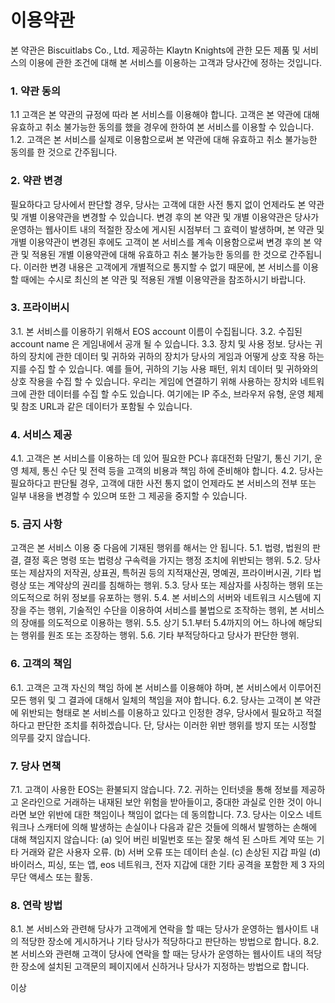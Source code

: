 # 이용약관
본 약관은 Biscuitlabs Co., Ltd. 제공하는 Klaytn Knights에 관한 모든 제품 및 서비스의 이용에 관한 조건에 대해 본 서비스를 이용하는 고객과 당사간에 정하는 것입니다.

### 1. 약관 동의
1.1 고객은 본 약관의 규정에 따라 본 서비스를 이용해야 합니다. 고객은 본 약관에 대해 유효하고 취소 불가능한 동의를 했을 경우에 한하여 본 서비스를 이용할 수 있습니다.
1.2. 고객은 본 서비스를 실제로 이용함으로써 본 약관에 대해 유효하고 취소 불가능한 동의를 한 것으로 간주됩니다.

### 2. 약관 변경
필요하다고 당사에서 판단할 경우, 당사는 고객에 대한 사전 통지 없이 언제라도 본 약관 및 개별 이용약관을 변경할 수 있습니다. 변경 후의 본 약관 및 개별 이용약관은 당사가 운영하는 웹사이트 내의 적절한 장소에 게시된 시점부터 그 효력이 발생하며, 본 약관 및 개별 이용약관이 변경된 후에도 고객이 본 서비스를 계속 이용함으로써 변경 후의 본 약관 및 적용된 개별 이용약관에 대해 유효하고 취소 불가능한 동의를 한 것으로 간주됩니다. 이러한 변경 내용은 고객에게 개별적으로 통지할 수 없기 때문에, 본 서비스를 이용할 때에는 수시로 최신의 본 약관 및 적용된 개별 이용약관을 참조하시기 바랍니다.

### 3. 프라이버시
3.1. 본 서비스를 이용하기 위해서 EOS account 이름이 수집됩니다.
3.2. 수집된 account name 은 게임내에서 공개 될 수 있습니다.
3.3. 장치 및 사용 정보. 당사는 귀하의 장치에 관한 데이터 및 귀하와 귀하의 장치가 당사의 게임과 어떻게 상호 작용 하는지를 수집 할 수 있습니다. 예를 들어, 귀하의 기능 사용 패턴, 위치 데이터 및 귀하와의 상호 작용을 수집 할 수 있습니다. 우리는 게임에 연결하기 위해 사용하는 장치와 네트워크에 관한 데이터를 수집 할 수도 있습니다. 여기에는 IP 주소, 브라우저 유형, 운영 체제 및 참조 URL과 같은 데이터가 포함될 수 있습니다.

### 4. 서비스 제공
4.1. 고객은 본 서비스를 이용하는 데 있어 필요한 PC나 휴대전화 단말기, 통신 기기, 운영 체제, 통신 수단 및 전력 등을 고객의 비용과 책임 하에 준비해야 합니다.
4.2. 당사는 필요하다고 판단될 경우, 고객에 대한 사전 통지 없이 언제라도 본 서비스의 전부 또는 일부 내용을 변경할 수 있으며 또한 그 제공을 중지할 수 있습니다.

### 5. 금지 사항
고객은 본 서비스 이용 중 다음에 기재된 행위를 해서는 안 됩니다.
5.1. 법령, 법원의 판결, 결정 혹은 명령 또는 법령상 구속력을 가지는 행정 조치에 위반되는 행위.
5.2. 당사 또는 제삼자의 저작권, 상표권, 특허권 등의 지적재산권, 명예권, 프라이버시권, 기타 법령상 또는 계약상의 권리를 침해하는 행위.
5.3. 당사 또는 제삼자를 사칭하는 행위 또는 의도적으로 허위 정보를 유포하는 행위.
5.4. 본 서비스의 서버와 네트워크 시스템에 지장을 주는 행위, 기술적인 수단을 이용하여 서비스를 불법으로 조작하는 행위, 본 서비스의 장애를 의도적으로 이용하는 행위.
5.5. 상기 5.1.부터 5.4까지의 어느 하나에 해당되는 행위를 원조 또는 조장하는 행위.
5.6. 기타 부적당하다고 당사가 판단한 행위.

### 6. 고객의 책임
6.1. 고객은 고객 자신의 책임 하에 본 서비스를 이용해야 하며, 본 서비스에서 이루어진 모든 행위 및 그 결과에 대해서 일체의 책임을 져야 합니다.
6.2. 당사는 고객이 본 약관에 위반되는 형태로 본 서비스를 이용하고 있다고 인정한 경우, 당사에서 필요하고 적절하다고 판단한 조치를 취하겠습니다. 단, 당사는 이러한 위반 행위를 방지 또는 시정할 의무를 갖지 않습니다.

### 7. 당사 면책
7.1. 고객이 사용한 EOS는 환불되지 않습니다.
7.2. 귀하는 인터넷을 통해 정보를 제공하고 온라인으로 거래하는 내재된 보안 위험을 받아들이고, 중대한 과실로 인한 것이 아니라면 보안 위반에 대한 책임이나 책임이 없다는 데 동의합니다.
7.3. 당사는 이오스 네트워크나 스캐터에 의해 발생하는 손실이나 다음과 같은 것들에 의해서 발행하는 손해에 대해 책임지지 않습니다: (a) 잊어 버린 비밀번호 또는 잘못 해석 된 스마트 계약 또는 기타 거래와 같은 사용자 오류. (b) 서버 오류 또는 데이터 손실. (c) 손상된 지갑 파일 (d) 바이러스, 피싱, 또는 앱, eos 네트워크, 전자 지갑에 대한 기타 공격을 포함한 제 3 자의 무단 액세스 또는 활동.

### 8. 연락 방법
8.1. 본 서비스와 관련해 당사가 고객에게 연락을 할 때는 당사가 운영하는 웹사이트 내의 적당한 장소에 게시하거나 기타 당사가 적당하다고 판단하는 방법으로 합니다.
8.2. 본 서비스와 관련해 고객이 당사에 연락을 할 때는 당사가 운영하는 웹사이트 내의 적당한 장소에 설치된 고객문의 페이지에서 신하거나 당사가 지정하는 방법으로 합니다.


이상